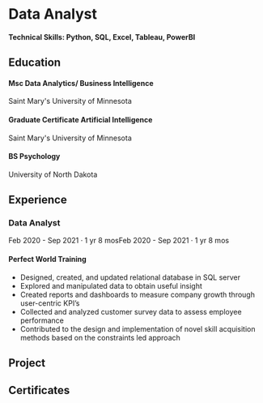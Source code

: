 # Data Analyst

#### Technical Skills:  Python, SQL, Excel, Tableau, PowerBI

## Education

#### Msc Data Analytics/ Business Intelligence
Saint Mary's University of Minnesota

#### Graduate Certificate Artificial Intelligence
Saint Mary's University of Minnesota

#### BS Psychology
University of North Dakota

## Experience

### Data Analyst
Feb 2020 - Sep 2021 · 1 yr 8 mosFeb 2020 - Sep 2021 · 1 yr 8 mos

#### Perfect World Training
- Designed, created, and updated relational database in SQL server 
- Explored and manipulated data to obtain useful insight
- Created reports and dashboards to measure company growth through user-centric KPI’s
- Collected and analyzed customer survey data to assess employee performance
- Contributed to the design and implementation of novel skill acquisition methods based on the constraints led approach

## Project

## Certificates



